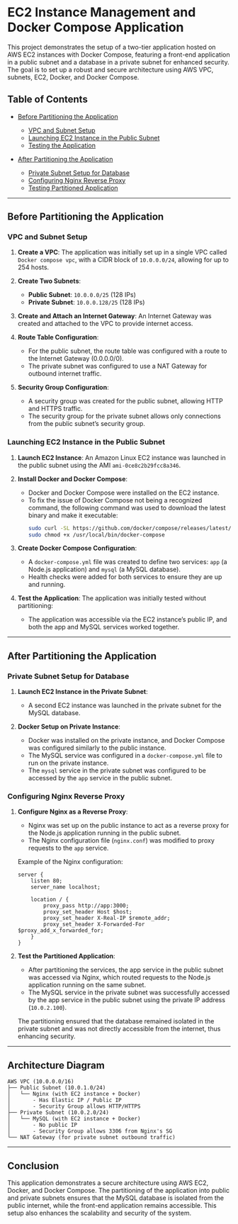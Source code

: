 
# EC2 Instance Management and Docker Compose Application

This project demonstrates the setup of a two-tier application hosted on AWS EC2 instances with Docker Compose, featuring a front-end application in a public subnet and a database in a private subnet for enhanced security. The goal is to set up a robust and secure architecture using AWS VPC, subnets, EC2, Docker, and Docker Compose.

## Table of Contents
- [Before Partitioning the Application](#before-partitioning-the-application)
  - [VPC and Subnet Setup](#vpc-and-subnet-setup)
  - [Launching EC2 Instance in the Public Subnet](#launching-ec2-instance-in-the-public-subnet)
  - [Testing the Application](#testing-the-application)
  
- [After Partitioning the Application](#after-partitioning-the-application)
  - [Private Subnet Setup for Database](#private-subnet-setup-for-database)
  - [Configuring Nginx Reverse Proxy](#configuring-nginx-reverse-proxy)
  - [Testing Partitioned Application](#testing-partitioned-application)

---

## Before Partitioning the Application

### VPC and Subnet Setup

1. **Create a VPC**: The application was initially set up in a single VPC called `Docker compose vpc`, with a CIDR block of `10.0.0.0/24`, allowing for up to 254 hosts.

2. **Create Two Subnets**:
   - **Public Subnet**: `10.0.0.0/25` (128 IPs)
   - **Private Subnet**: `10.0.0.128/25` (128 IPs)

3. **Create and Attach an Internet Gateway**: An Internet Gateway was created and attached to the VPC to provide internet access.

4. **Route Table Configuration**: 
   - For the public subnet, the route table was configured with a route to the Internet Gateway (0.0.0.0/0).
   - The private subnet was configured to use a NAT Gateway for outbound internet traffic.

5. **Security Group Configuration**: 
   - A security group was created for the public subnet, allowing HTTP and HTTPS traffic.
   - The security group for the private subnet allows only connections from the public subnet’s security group.

### Launching EC2 Instance in the Public Subnet

1. **Launch EC2 Instance**: An Amazon Linux EC2 instance was launched in the public subnet using the AMI `ami-0ce8c2b29fcc8a346`.

2. **Install Docker and Docker Compose**:
   - Docker and Docker Compose were installed on the EC2 instance.
   - To fix the issue of Docker Compose not being a recognized command, the following command was used to download the latest binary and make it executable:
     ```bash
     sudo curl -SL https://github.com/docker/compose/releases/latest/download/docker-compose-linux-x86_64 -o /usr/local/bin/docker-compose
     sudo chmod +x /usr/local/bin/docker-compose
     ```

3. **Create Docker Compose Configuration**: 
   - A `docker-compose.yml` file was created to define two services: `app` (a Node.js application) and `mysql` (a MySQL database). 
   - Health checks were added for both services to ensure they are up and running.

4. **Test the Application**: The application was initially tested without partitioning:
   - The application was accessible via the EC2 instance’s public IP, and both the app and MySQL services worked together.

---

## After Partitioning the Application

### Private Subnet Setup for Database

1. **Launch EC2 Instance in the Private Subnet**: 
   - A second EC2 instance was launched in the private subnet for the MySQL database.

2. **Docker Setup on Private Instance**:
   - Docker was installed on the private instance, and Docker Compose was configured similarly to the public instance.
   - The MySQL service was configured in a `docker-compose.yml` file to run on the private instance.
   - The `mysql` service in the private subnet was configured to be accessed by the `app` service in the public subnet.

### Configuring Nginx Reverse Proxy

1. **Configure Nginx as a Reverse Proxy**: 
   - Nginx was set up on the public instance to act as a reverse proxy for the Node.js application running in the public subnet.
   - The Nginx configuration file (`nginx.conf`) was modified to proxy requests to the `app` service.

   Example of the Nginx configuration:
   ```nginx
   server {
       listen 80;
       server_name localhost;
       
       location / {
           proxy_pass http://app:3000;
           proxy_set_header Host $host;
           proxy_set_header X-Real-IP $remote_addr;
           proxy_set_header X-Forwarded-For $proxy_add_x_forwarded_for;
       }
   }
   ```

2. **Test the Partitioned Application**: 
   - After partitioning the services, the app service in the public subnet was accessed via Nginx, which routed requests to the Node.js application running on the same subnet.
   - The MySQL service in the private subnet was successfully accessed by the app service in the public subnet using the private IP address (`10.0.2.100`).
   
   The partitioning ensured that the database remained isolated in the private subnet and was not directly accessible from the internet, thus enhancing security.

---

## Architecture Diagram

```plaintext
AWS VPC (10.0.0.0/16)
├── Public Subnet (10.0.1.0/24)  
│   └── Nginx (with EC2 instance + Docker)  
│       - Has Elastic IP / Public IP  
│       - Security Group allows HTTP/HTTPS  
├── Private Subnet (10.0.2.0/24)  
│   └── MySQL (with EC2 instance + Docker)  
│       - No public IP  
│       - Security Group allows 3306 from Nginx's SG  
└── NAT Gateway (for private subnet outbound traffic)
```

---

## Conclusion

This application demonstrates a secure architecture using AWS EC2, Docker, and Docker Compose. The partitioning of the application into public and private subnets ensures that the MySQL database is isolated from the public internet, while the front-end application remains accessible. This setup also enhances the scalability and security of the system.
```

